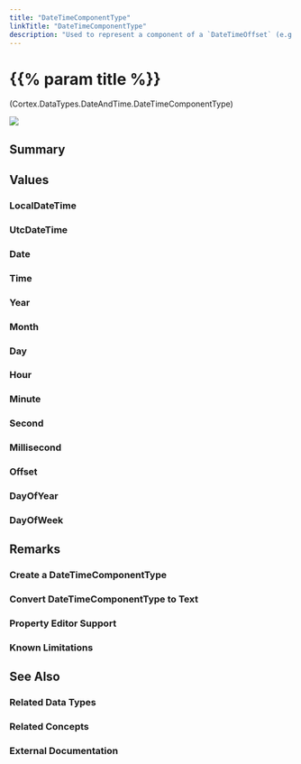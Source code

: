 ```yaml
---
title: "DateTimeComponentType"
linkTitle: "DateTimeComponentType"
description: "Used to represent a component of a `DateTimeOffset` (e.g. `Year`, `Month`, `Day`)."
---
```


# {{% param title %}}

<p class="namespace">(Cortex.DataTypes.DateAndTime.DateTimeComponentType)</p>

<img src="/images/work-in-progress.jpg">

## Summary

## Values

### LocalDateTime

### UtcDateTime

### Date

### Time

### Year

### Month

### Day

### Hour

### Minute

### Second

### Millisecond

### Offset

### DayOfYear

### DayOfWeek

## Remarks

### Create a DateTimeComponentType

### Convert DateTimeComponentType to Text

### Property Editor Support

### Known Limitations

## See Also

### Related Data Types

### Related Concepts

### External Documentation
